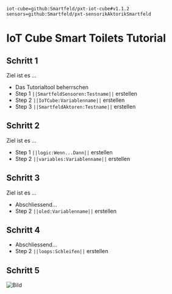 ```package
iot-cube=github:Smartfeld/pxt-iot-cube#v1.1.2
sensors=github:Smartfeld/pxt-sensorikAktorikSmartfeld
```
# IoT Cube Smart Toilets Tutorial

## Schritt 1

Ziel ist es ...

* Das Tutorialtool beherrschen
* Step 1 ``||SmartfeldSensoren:Testname||`` erstellen
* Step 2 ``||IoTCube:Variablenname||`` erstellen
* Step 3 ``||SmartfeldAktoren:Testname||`` erstellen

## Schritt 2

Ziel ist es ...

* Step 1 ``||logic:Wenn...Dann||`` erstellen
* Step 2 ``||variables:Variablenname||`` erstellen

## Schritt 3

Ziel ist es ...

* Abschliessend... 
* Step 2 ``||oled:Variablenname||`` erstellen

## Schritt 4

* Abschliessend... 
* Step 2 ``||loops:Schleifen||`` erstellen

## Schritt 5

![Bild](https://github.com/fave-smartfeld/pxt-smart-toilet-iot-tutorial/blob/master/docs/static/pxt-smart-toilet-tutorial/IoTCube_white.jpg)